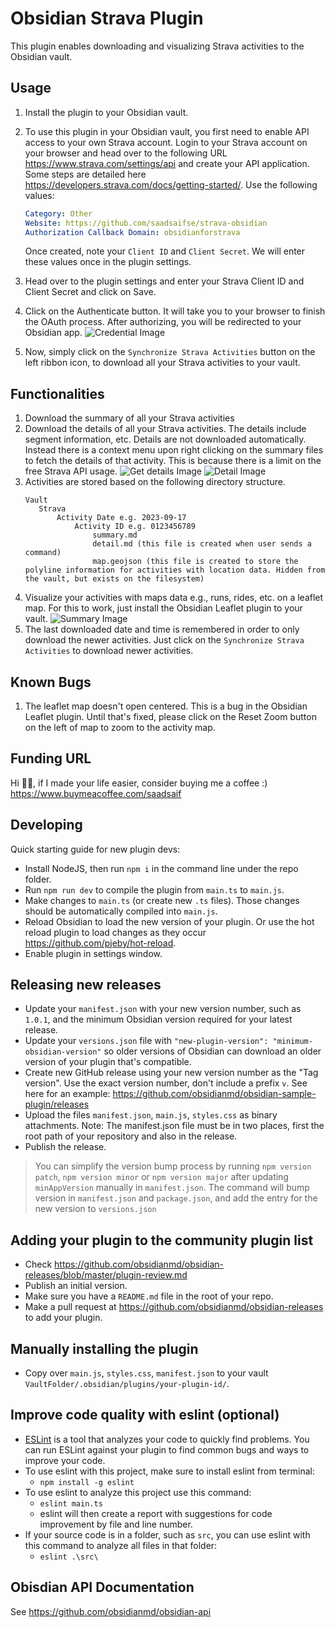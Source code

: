 # Obsidian Strava Plugin

This plugin enables downloading and visualizing Strava activities to the Obsidian vault.

## Usage

1. Install the plugin to your Obsidian vault.
1. To use this plugin in your Obsidian vault, you first need to enable API access to your own Strava account. Login to your Strava account on your browser and head over to the following URL https://www.strava.com/settings/api and create your API application. Some steps are detailed here https://developers.strava.com/docs/getting-started/. Use the following values:

    ```yaml
    Category: Other
    Website: https://github.com/saadsaifse/strava-obsidian
    Authorization Callback Domain: obsidianforstrava
    ```

    Once created, note your `Client ID` and `Client Secret`. We will enter these values once in the plugin settings.
1. Head over to the plugin settings and enter your Strava Client ID and Client Secret and click on Save.
1. Click on the Authenticate button. It will take you to your browser to finish the OAuth process. After authorizing, you will be redirected to your Obsidian app.
![Credential Image](./docs/images/credentials.png)
2. Now, simply click on the `Synchronize Strava Activities` button on the left ribbon icon, to download all your Strava activities to your vault.

## Functionalities

1. Download the summary of all your Strava activities
2. Download the details of all your Strava activities. The details include segment information, etc. Details are not downloaded automatically. Instead there is a context menu upon right clicking on the summary files to fetch the details of that activity. This is because there is a limit on the free Strava API usage.
![Get details Image](./docs/images/get_details.png)
![Detail Image](./docs/images/detailed.png)
1. Activities are stored based on the following directory structure.
   ```
   Vault
      Strava
          Activity Date e.g. 2023-09-17
              Activity ID e.g. 0123456789
                  summary.md
                  detail.md (this file is created when user sends a command)
                  map.geojson (this file is created to store the polyline information for activities with location data. Hidden from the vault, but exists on the filesystem)
   ```
2. Visualize your activities with maps data e.g., runs, rides, etc. on a leaflet map. For this to work, just install the Obsidian Leaflet plugin to your vault.
![Summary Image](./docs/images/summary_map.png)
1. The last downloaded date and time is remembered in order to only download the newer activities. Just click on the `Synchronize Strava Activities` to download newer activities.



## Known Bugs

1. The leaflet map doesn't open centered. This is a bug in the Obsidian Leaflet plugin. Until that's fixed, please click on the Reset Zoom button on the left of map to zoom to the activity map.

## Funding URL

Hi 👋🏼, if I made your life easier, consider buying me a coffee :) https://www.buymeacoffee.com/saadsaif


## Developing

Quick starting guide for new plugin devs:

- Install NodeJS, then run `npm i` in the command line under the repo folder.
- Run `npm run dev` to compile the plugin from `main.ts` to `main.js`.
- Make changes to `main.ts` (or create new `.ts` files). Those changes should be automatically compiled into `main.js`.
- Reload Obsidian to load the new version of your plugin. Or use the hot reload plugin to load changes as they occur https://github.com/pjeby/hot-reload.
- Enable plugin in settings window.

## Releasing new releases

- Update your `manifest.json` with your new version number, such as `1.0.1`, and the minimum Obsidian version required for your latest release.
- Update your `versions.json` file with `"new-plugin-version": "minimum-obsidian-version"` so older versions of Obsidian can download an older version of your plugin that's compatible.
- Create new GitHub release using your new version number as the "Tag version". Use the exact version number, don't include a prefix `v`. See here for an example: https://github.com/obsidianmd/obsidian-sample-plugin/releases
- Upload the files `manifest.json`, `main.js`, `styles.css` as binary attachments. Note: The manifest.json file must be in two places, first the root path of your repository and also in the release.
- Publish the release.

> You can simplify the version bump process by running `npm version patch`, `npm version minor` or `npm version major` after updating `minAppVersion` manually in `manifest.json`.
> The command will bump version in `manifest.json` and `package.json`, and add the entry for the new version to `versions.json`

## Adding your plugin to the community plugin list

- Check https://github.com/obsidianmd/obsidian-releases/blob/master/plugin-review.md
- Publish an initial version.
- Make sure you have a `README.md` file in the root of your repo.
- Make a pull request at https://github.com/obsidianmd/obsidian-releases to add your plugin.

## Manually installing the plugin

- Copy over `main.js`, `styles.css`, `manifest.json` to your vault `VaultFolder/.obsidian/plugins/your-plugin-id/`.

## Improve code quality with eslint (optional)
- [ESLint](https://eslint.org/) is a tool that analyzes your code to quickly find problems. You can run ESLint against your plugin to find common bugs and ways to improve your code. 
- To use eslint with this project, make sure to install eslint from terminal:
  - `npm install -g eslint`
- To use eslint to analyze this project use this command:
  - `eslint main.ts`
  - eslint will then create a report with suggestions for code improvement by file and line number.
- If your source code is in a folder, such as `src`, you can use eslint with this command to analyze all files in that folder:
  - `eslint .\src\`


## Obisdian API Documentation

See https://github.com/obsidianmd/obsidian-api
